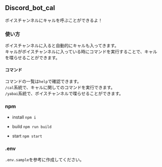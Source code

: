 ## Discord_bot_cal

ボイスチャンネルにキャルを呼ぶことができるよ！

### 使い方

ボイスチャンネルに入ると自動的にキャルも入ってきます。  
キャルがボイスチャンネルに入っている時にコマンドを実行することで、キャルを喋らせることができます。  

#### コマンド
コマンドの一覧は`help`で確認できます。  
`/cal`系統で、キャルに関してのコマンドを実行できます。  
`/yabai`系統で、ボイスチャンネルで喋らせることができます。  

### npm

- install
`npm i`

- build
`npm run build`

- start
`npm start`

### .env
`.env.sample`を参考に作成してください。
